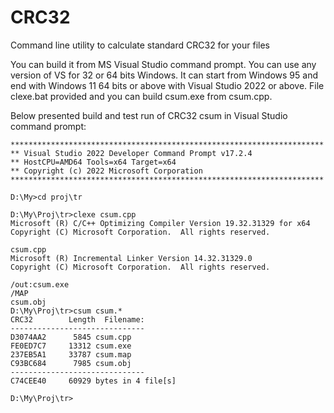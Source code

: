# CRC32
Command line utility to calculate standard CRC32 for your files

You can build it from MS Visual Studio command prompt. You can use any version of VS for 32 or 64 bits Windows.
It can start from Windows 95 and end with Windows 11 64 bits or above with Visual Studio 2022 or above.
File clexe.bat provided and you can build csum.exe from csum.cpp.

Below presented build and test run of CRC32 csum in Visual Studio command prompt:
```
**********************************************************************
** Visual Studio 2022 Developer Command Prompt v17.2.4
** HostCPU=AMD64 Tools=x64 Target=x64
** Copyright (c) 2022 Microsoft Corporation
**********************************************************************

D:\My>cd proj\tr

D:\My\Proj\tr>clexe csum.cpp
Microsoft (R) C/C++ Optimizing Compiler Version 19.32.31329 for x64
Copyright (C) Microsoft Corporation.  All rights reserved.

csum.cpp
Microsoft (R) Incremental Linker Version 14.32.31329.0
Copyright (C) Microsoft Corporation.  All rights reserved.

/out:csum.exe
/MAP
csum.obj
D:\My\Proj\tr>csum csum.*
CRC32        Length  Filename:
------------------------------
D3074AA2      5845 csum.cpp
FE0ED7C7     13312 csum.exe
237EB5A1     33787 csum.map
C93BC684      7985 csum.obj
------------------------------
C74CEE40     60929 bytes in 4 file[s]

D:\My\Proj\tr>
```

